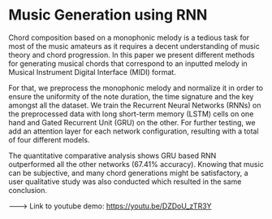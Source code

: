 # Music Generation using RNN
Chord composition based on a monophonic melody is a tedious task for most of the music amateurs as it requires a decent understanding of music theory and chord progression. In this paper we present different methods for generating musical chords that correspond to an inputted melody in Musical Instrument Digital Interface (MIDI) format.

For that, we preprocess the monophonic melody and normalize it in order to ensure the uniformity of the note duration, the time signature and the key amongst all the dataset. We train the Recurrent Neural Networks (RNNs) on the preprocessed data with long short-term memory (LSTM) cells on one hand and Gated Recurrent Unit (GRU) on the other. For further testing, we add an attention layer for each network configuration, resulting with a total of four different models.

The quantitative comparative analysis shows GRU based RNN outperformed all the other networks (67.41% accuracy). Knowing that music can be subjective, and many chord generations might be satisfactory, a user qualitative study was also conducted which resulted in the same conclusion. 

---> Link to youtube demo:  https://youtu.be/DZDoU_zTR3Y
